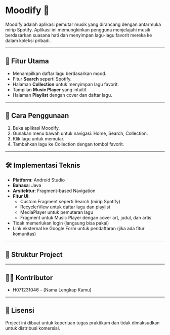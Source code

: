 # Moodify 🎵

Moodify adalah aplikasi pemutar musik yang dirancang dengan antarmuka mirip Spotify. Aplikasi ini memungkinkan pengguna menjelajahi musik berdasarkan suasana hati dan menyimpan lagu-lagu favorit mereka ke dalam koleksi pribadi.

---

## 🚀 Fitur Utama

- Menampilkan daftar lagu berdasarkan mood.
- Fitur **Search** seperti Spotify.
- Halaman **Collection** untuk menyimpan lagu favorit.
- Tampilan **Music Player** yang intuitif.
- Halaman **Playlist** dengan cover dan daftar lagu.

---

## 📱 Cara Penggunaan

1. Buka aplikasi Moodify.
2. Gunakan menu bawah untuk navigasi: Home, Search, Collection.
3. Klik lagu untuk memutar.
4. Tambahkan lagu ke Collection dengan tombol favorit.

---

## 🛠️ Implementasi Teknis

- **Platform**: Android Studio
- **Bahasa**: Java
- **Arsitektur**: Fragment-based Navigation
- **Fitur UI**:
  - Custom Fragment seperti Search (mirip Spotify)
  - RecyclerView untuk daftar lagu dan playlist
  - MediaPlayer untuk pemutaran lagu
  - Fragment untuk Music Player dengan cover art, judul, dan artis
- Tidak memerlukan login (langsung bisa pakai)
- Link eksternal ke Google Form untuk pendaftaran (jika ada fitur komunitas)

---

## 📂 Struktur Project


---

## 🧑‍💻 Kontributor

- H071231046 – [Nama Lengkap Kamu]

---

## 📄 Lisensi

Project ini dibuat untuk keperluan tugas praktikum dan tidak dimaksudkan untuk distribusi komersial.

